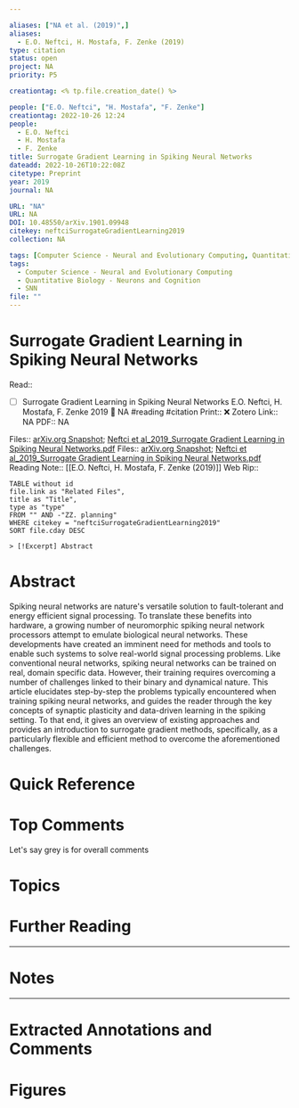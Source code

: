 ```yaml
---

aliases: ["NA et al. (2019)",]
aliases:
  - E.O. Neftci, H. Mostafa, F. Zenke (2019)
type: citation
status: open
project: NA
priority: P5

creationtag: <% tp.file.creation_date() %>

people: ["E.O. Neftci", "H. Mostafa", "F. Zenke"]
creationtag: 2022-10-26 12:24
people:
  - E.O. Neftci
  - H. Mostafa
  - F. Zenke
title: Surrogate Gradient Learning in Spiking Neural Networks
dateadd: 2022-10-26T10:22:08Z
citetype: Preprint
year: 2019
journal: NA

URL: "NA"
URL: NA
DOI: 10.48550/arXiv.1901.09948
citekey: neftciSurrogateGradientLearning2019
collection: NA

tags: [Computer Science - Neural and Evolutionary Computing, Quantitative Biology - Neurons and Cognition, SNN]
tags:
  - Computer Science - Neural and Evolutionary Computing
  - Quantitative Biology - Neurons and Cognition
  - SNN
file: ""
---
```


# Surrogate Gradient Learning in Spiking Neural Networks
Read:: 
- [ ] Surrogate Gradient Learning in Spiking Neural Networks E.O. Neftci, H. Mostafa, F. Zenke 2019 🛫 NA #reading #citation
Print::  ❌
Zotero Link:: NA
PDF:: NA

Files:: [arXiv.org Snapshot](file:///C:%5CUsers%5Cmichaelt%5CInsync%5Cm@tarlton.info%5CGoogle%20Drive%5C06.%20Zotero%5Cstorage%5CJRME8TJU%5C1901.html); [Neftci et al_2019_Surrogate Gradient Learning in Spiking Neural Networks.pdf](file:///C:%5CUsers%5Cmichaelt%5CInsync%5Cm@tarlton.info%5CGoogle%20Drive%5C06.%20Zotero%5Cstorage_new%5CarXiv_2019%5CNeftci%20et%20al_2019_Surrogate%20Gradient%20Learning%20in%20Spiking%20Neural%20Networks.pdf)
Files:: [arXiv.org Snapshot](file:////home/michaelt/Insync/m@tarlton.info/Google%20Drive/06.%20Zotero/storage/JRME8TJU/1901.html); [Neftci et al_2019_Surrogate Gradient Learning in Spiking Neural Networks.pdf](file:////home/michaelt/Insync/m@tarlton.info/Google%20Drive/06.%20Zotero/storage/E2QN7C5R/Neftci%20et%20al_2019_Surrogate%20Gradient%20Learning%20in%20Spiking%20Neural%20Networks.pdf)
Reading Note:: [[E.O. Neftci, H. Mostafa, F. Zenke (2019)]]
Web Rip:: 

```dataview
TABLE without id
file.link as "Related Files",
title as "Title",
type as "type"
FROM "" AND -"ZZ. planning"
WHERE citekey = "neftciSurrogateGradientLearning2019" 
SORT file.cday DESC

> [!Excerpt] Abstract
```

# Abstract
Spiking neural networks are nature's versatile solution to fault-tolerant and energy efficient signal processing. To translate these benefits into hardware, a growing number of neuromorphic spiking neural network processors attempt to emulate biological neural networks. These developments have created an imminent need for methods and tools to enable such systems to solve real-world signal processing problems. Like conventional neural networks, spiking neural networks can be trained on real, domain specific data. However, their training requires overcoming a number of challenges linked to their binary and dynamical nature. This article elucidates step-by-step the problems typically encountered when training spiking neural networks, and guides the reader through the key concepts of synaptic plasticity and data-driven learning in the spiking setting. To that end, it gives an overview of existing approaches and provides an introduction to surrogate gradient methods, specifically, as a particularly flexible and efficient method to overcome the aforementioned challenges.

# Quick Reference


# Top Comments

Let's say grey is for overall comments


# Topics


# Further Reading 
 

----
# Notes


----
# Extracted Annotations and Comments


# Figures